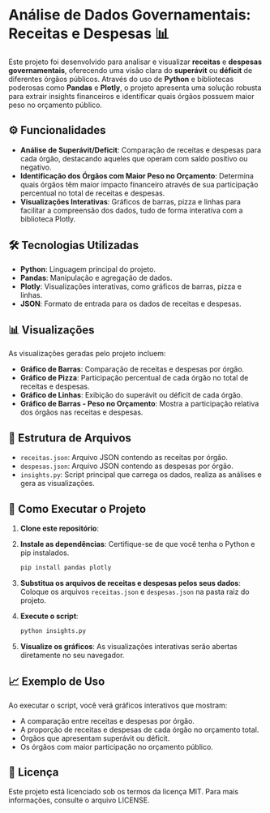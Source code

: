 
# Análise de Dados Governamentais: Receitas e Despesas 📊

Este projeto foi desenvolvido para analisar e visualizar **receitas** e **despesas governamentais**, oferecendo uma visão clara do **superávit** ou **déficit** de diferentes órgãos públicos. Através do uso de **Python** e bibliotecas poderosas como **Pandas** e **Plotly**, o projeto apresenta uma solução robusta para extrair insights financeiros e identificar quais órgãos possuem maior peso no orçamento público.

## ⚙️ Funcionalidades

- **Análise de Superávit/Deficit**: Comparação de receitas e despesas para cada órgão, destacando aqueles que operam com saldo positivo ou negativo.
- **Identificação dos Órgãos com Maior Peso no Orçamento**: Determina quais órgãos têm maior impacto financeiro através de sua participação percentual no total de receitas e despesas.
- **Visualizações Interativas**: Gráficos de barras, pizza e linhas para facilitar a compreensão dos dados, tudo de forma interativa com a biblioteca Plotly.

## 🛠️ Tecnologias Utilizadas

- **Python**: Linguagem principal do projeto.
- **Pandas**: Manipulação e agregação de dados.
- **Plotly**: Visualizações interativas, como gráficos de barras, pizza e linhas.
- **JSON**: Formato de entrada para os dados de receitas e despesas.

## 📊 Visualizações

As visualizações geradas pelo projeto incluem:

- **Gráfico de Barras**: Comparação de receitas e despesas por órgão.
- **Gráfico de Pizza**: Participação percentual de cada órgão no total de receitas e despesas.
- **Gráfico de Linhas**: Exibição do superávit ou déficit de cada órgão.
- **Gráfico de Barras - Peso no Orçamento**: Mostra a participação relativa dos órgãos nas receitas e despesas.

## 📂 Estrutura de Arquivos

- `receitas.json`: Arquivo JSON contendo as receitas por órgão.
- `despesas.json`: Arquivo JSON contendo as despesas por órgão.
- `insights.py`: Script principal que carrega os dados, realiza as análises e gera as visualizações.
  
## 🚀 Como Executar o Projeto

1. **Clone este repositório**:


2. **Instale as dependências**:
   Certifique-se de que você tenha o Python e pip instalados.
   ```bash
   pip install pandas plotly
   ```

3. **Substitua os arquivos de receitas e despesas pelos seus dados**:
   Coloque os arquivos `receitas.json` e `despesas.json` na pasta raiz do projeto.

4. **Execute o script**:
   ```bash
   python insights.py
   ```

5. **Visualize os gráficos**:
   As visualizações interativas serão abertas diretamente no seu navegador.

## 📈 Exemplo de Uso

Ao executar o script, você verá gráficos interativos que mostram:

- A comparação entre receitas e despesas por órgão.
- A proporção de receitas e despesas de cada órgão no orçamento total.
- Órgãos que apresentam superávit ou déficit.
- Os órgãos com maior participação no orçamento público.

## 📝 Licença

Este projeto está licenciado sob os termos da licença MIT. Para mais informações, consulte o arquivo LICENSE.
